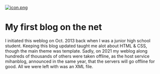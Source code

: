 [![icon.png](https://i.postimg.cc/c4MwKQQr/icon.png)](https://postimg.cc/JG0GvHYL)
# My first blog on the net

I initiated this weblog on Oct. 2013 back when I was a junior high school student. Keeping this blog updated taught me alot about HTML & CSS, though the main theme was template. Sadly, on 2021 my weblog along hundreds of thousands of others were taken offline, as the host service mihanblog, announced in the same year, that the servers will go offline for good. All we were left with was an XML file.

<!-- Updating this weblog as well as initiating it taught me a lot about HTML and was definitely one of my childhood's core memories and a great place to spend time expanding the blog by adding different plugins, exchanging links with other blogers (an old tradition between blogers which helps them grow their audience) writing about my favorite football clubs Real Madrid & Tractor FC and so on. -->

